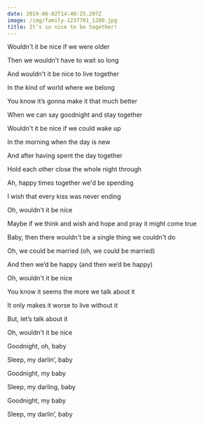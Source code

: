 ```yaml
---
date: 2019-06-02T14:40:25.297Z
image: /img/family-1237701_1280.jpg
title: It's so nice to be together!
---
```

Wouldn't it be nice if we were older

Then we wouldn't have to wait so long

And wouldn't it be nice to live together

In the kind of world where we belong



You know it’s gonna make it that much better

When we can say goodnight and stay together



Wouldn't it be nice if we could wake up

In the morning when the day is new

And after having spent the day together

Hold each other close the whole night through



Ah, happy times together we'd be spending

I wish that every kiss was never ending

Oh, wouldn't it be nice



Maybe if we think and wish and hope and pray it might come true

Baby, then there wouldn't be a single thing we couldn't do

Oh, we could be married (oh, we could be married)

And then we’d be happy (and then we’d be happy)



Oh, wouldn't it be nice



You know it seems the more we talk about it

It only makes it worse to live without it

But, let’s talk about it

Oh, wouldn't it be nice



Goodnight, oh, baby

Sleep, my darlin’, baby

Goodnight, my baby

Sleep, my darling, baby

Goodnight, my baby

Sleep, my darlin’, baby
